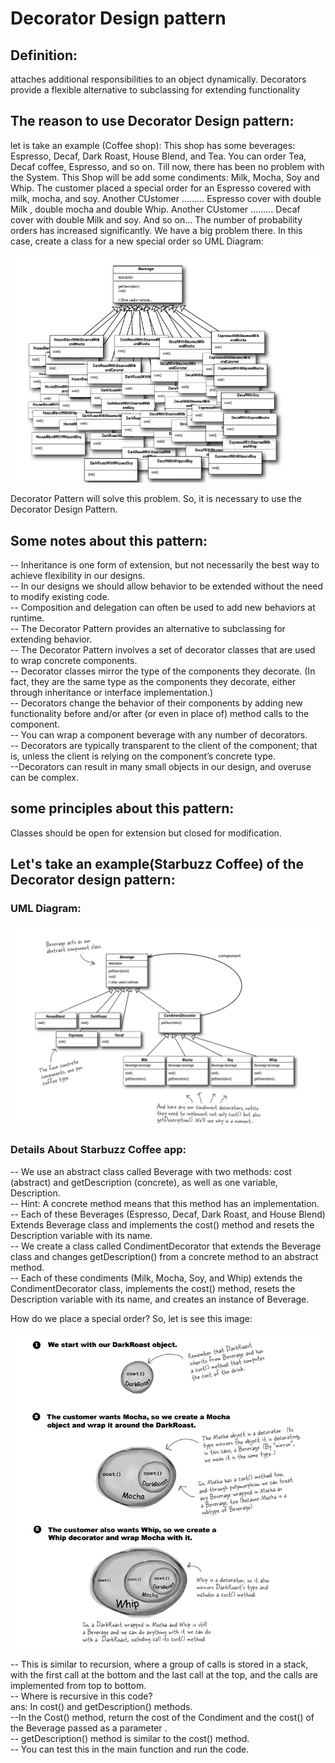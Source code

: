 # Decorator Design pattern

## Definition:

attaches additional responsibilities to an object dynamically.
Decorators provide a flexible alternative to subclassing for extending functionality

## The reason to use Decorator Design pattern:

let is take an example (Coffee shop):
This shop has some beverages: Espresso, Decaf, Dark Roast, House Blend, and Tea.
You can order Tea, Decaf coffee, Espresso, and so on.
Till now, there has been no problem with the System.
This Shop will be add some condiments: Milk, Mocha, Soy and Whip.
The customer placed a special order for an Espresso covered with milk, mocha, and soy.
Another CUstomer ......... Espresso cover with double Milk , double mocha and double Whip.
Another CUstomer ......... Decaf cover with double Milk and soy.
And so on...
The number of probability orders has increased significantly.
We have a big problem there.
In this case, create a class for a new special order so UML Diagram:

![Alt text](image-1.png)

Decorator Pattern will solve this problem.
So, it is necessary to use the Decorator Design Pattern.

## Some notes about this pattern:

-- Inheritance is one form of extension, but not necessarily the best way to achieve flexibility in our designs.<br>
-- In our designs we should allow behavior to be extended without
the need to modify existing code.<br>
-- Composition and delegation can often be used to add new
behaviors at runtime.<br>
-- The Decorator Pattern provides an alternative to subclassing for extending behavior.<br>
-- The Decorator Pattern involves a set of decorator classes that are used to wrap concrete components.<br>
-- Decorator classes mirror the type of the components they decorate. (In fact, they are the same type as the components they decorate, either through inheritance or interface implementation.)<br>
-- Decorators change the behavior of their components by adding new functionality before and/or after (or even in place of) method calls to the component.<br>
-- You can wrap a component beverage with any number of decorators.<br>
-- Decorators are typically transparent to the client of the component; that is, unless
the client is relying on the component’s concrete type.<br>
--Decorators can result in many small objects in our design, and
overuse can be complex.<br>

## some principles about this pattern:

Classes should be open for extension but closed for modification.<br>

## Let's take an example(Starbuzz Coffee) of the Decorator design pattern:

### UML Diagram:

![Alt text](image.png)

### Details About Starbuzz Coffee app:

-- We use an abstract class called Beverage with two methods: cost (abstract) and getDescription (concrete), as well as one variable, Description.<br>
-- Hint: A concrete method means that this method has an implementation.<br>
-- Each of these Beverages (Espresso, Decaf, Dark Roast, and House Blend) Extends Beverage class and implements the cost() method and resets the Description variable with its name.<br>
-- We create a class called CondimentDecorator that extends the Beverage class and changes getDescription() from a concrete method to an abstract method.<br>
-- Each of these condiments (Milk, Mocha, Soy, and Whip) extends the CondimentDecorator class, implements the cost() method, resets the Description variable with its name, and creates an instance of Beverage.<br>

<!-- ** Do you have a question for me now? -->

How do we place a special order?
So, let is see this image:

![Alt text](image-2.png)

-- This is similar to recursion, where a group of calls is stored in a stack, with the first call at the bottom and the last call at the top, and the calls are implemented from top to bottom.<br>
-- Where is recursive in this code?<br>
ans: In cost() and getDescription() methods.<br>
--In the Cost() method, return the cost of the Condiment and the cost() of the Beverage passed as a parameter .<br>
-- getDescription() method is similar to the cost() method.<br>
-- You can test this in the main function and run the code.<br>
